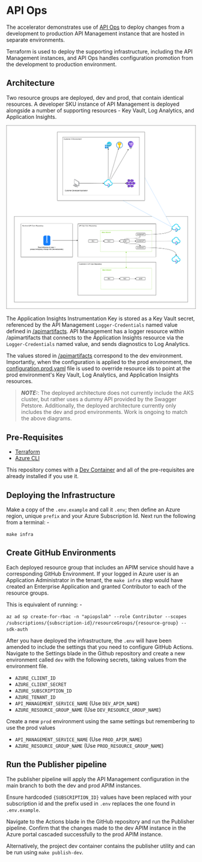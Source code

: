 # API Ops

The accelerator demonstrates use of [API Ops](https://azure.github.io/apiops/apiops/0-labPrerequisites/) to deploy changes from a development to production API Management instance that are hosted in separate environments.

Terraform is used to deploy the supporting infrastructure, including the API Management instances, and API Ops handles configuration promotion from the development to production environment.

## Architecture

Two resource groups are deployed, dev and prod, that contain identical resources. A developer SKU instance of API Management is deployed alongside a number of supporting resources - Key Vault, Log Analytics, and Application Insights.

![Architecture](./assets/architecture.png)

The Application Insights Instrumentation Key is stored as a Key Vault secret, referenced by the API Management ```Logger-Credentials``` named value defined in [/apimartifacts](./apimartifacts/). API Management has a logger resource within /apimartifacts that connects to the Application Insights resource via the ```Logger-Credentials``` named value, and sends diagnostics to Log Analytics.

The values stored in [/apimartifacts](./apimartifacts/) correspond to the dev environment. Importantly, when the configuration is applied to the prod environment, the [configuration.prod.yaml](./configuration.prod.yaml) file is used to override resource ids to point at the prod environment's Key Vault, Log Analytics, and Application Insights resources. 

> **_NOTE:_**: The deployed architecture does not currently include the AKS cluster, but rather uses a dummy API provided by the Swagger Petstore. Additionally, the deployed architecture currently only includes the dev and prod environments. Work is ongoing to match the above diagrams.

## Pre-Requisites

- [Terraform](https://www.terraform.io/downloads.html)
- [Azure CLI](https://docs.microsoft.com/cli/azure/install-azure-cli)

This repository comes with a [Dev Container](https://code.visualstudio.com/docs/devcontainers/containers) and all of the pre-requisites are already installed if you use it.

## Deploying the Infrastructure

Make a copy of the `.env.example` and call it `.env`; then define an Azure region, unique `prefix` and your Azure Subscription Id. Next run the following from a terminal: -

`make infra`

## Create GitHub Environments

Each deployed resource group that includes an APIM service should have a corresponding GitHub Environment. If your logged in Azure user is an Application Administrator in the tenant, the `make infra` step would have created an Enterprise Application and granted Contributor to each of the resource groups. 

This is equivalent of running: -

`az ad sp create-for-rbac -n "apiopslab" --role Contributor --scopes /subscriptions/{subscription-id}/resourceGroups/{resource-group} --sdk-auth`

After you have deployed the infrastructure, the `.env` will have been amended to include the settings that you need to configure GitHub Actions. Navigate to the Settings blade in the Github repository and create a new environment called `dev` with the following secrets, taking values from the environment file.

- `AZURE_CLIENT_ID`
- `AZURE_CLIENT_SECRET`
- `AZURE_SUBSCRIPTION_ID`
- `AZURE_TENANT_ID`
- `API_MANAGEMENT_SERVICE_NAME` (Use `DEV_APIM_NAME`)
- `AZURE_RESOURCE_GROUP_NAME` (Use `DEV_RESOURCE_GROUP_NAME`)


Create a new `prod` environment using the same settings but remembering to use the prod values

- `API_MANAGEMENT_SERVICE_NAME` (Use `PROD_APIM_NAME`)
- `AZURE_RESOURCE_GROUP_NAME` (Use `PROD_RESOURCE_GROUP_NAME`)

## Run the Publisher pipeline

The publisher pipeline will apply the API Management configuration in the main branch to both the dev and prod APIM instances. 

Ensure hardcoded `{SUBSCRIPTION_ID}` values have been replaced with your subscription id and the prefix used in `.env` replaces the one found in `.env.example`.

Navigate to the Actions blade in the GitHub repository and run the Publisher pipeline. Confirm that the changes made to the dev APIM instance in the Azure portal cascaded successfully to the prod APIM instance.

Alternatively, the project dev container contains the publisher utility and can be run using `make publish-dev`.



